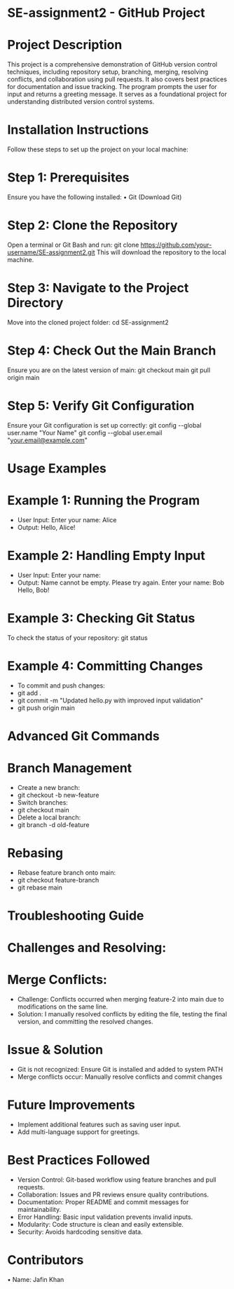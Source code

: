 # SE-assignment2 - GitHub Project
# Project Description
This project is a comprehensive demonstration of GitHub version control techniques, including repository setup, branching, merging, resolving conflicts, and collaboration using pull requests. It also covers best practices for documentation and issue tracking. The program prompts the user for input and returns a greeting message. It serves as a foundational project for understanding distributed version control systems.
# Installation Instructions
Follow these steps to set up the project on your local machine:
# Step 1: Prerequisites
Ensure you have the following installed:
•	Git (Download Git)
# Step 2: Clone the Repository
Open a terminal or Git Bash and run:
 git clone https://github.com/your-username/SE-assignment2.git
This will download the repository to the local machine.
# Step 3: Navigate to the Project Directory
Move into the cloned project folder:
cd SE-assignment2
# Step 4: Check Out the Main Branch
Ensure you are on the latest version of main:
git checkout main
git pull origin main

# Step 5: Verify Git Configuration 
Ensure your Git configuration is set up correctly:
git config --global user.name "Your Name"
git config --global user.email "your.email@example.com"

# Usage Examples
# Example 1: Running the Program

* User Input:
Enter your name: Alice
* Output:
Hello, Alice!

# Example 2: Handling Empty Input

* User Input:
Enter your name:   
* Output:
Name cannot be empty. Please try again.
Enter your name: Bob
Hello, Bob!

# Example 3: Checking Git Status
To check the status of your repository:
git status

# Example 4: Committing Changes
* To commit and push changes:
* git add .
* git commit -m "Updated hello.py with improved input validation"
* git push origin main

# Advanced Git Commands

# Branch Management
*	Create a new branch: 
*	git checkout -b new-feature
*	Switch branches: 
*	git checkout main
*	Delete a local branch: 
*	git branch -d old-feature

# Rebasing
*	Rebase feature branch onto main: 
*	git checkout feature-branch
*	git rebase main

# Troubleshooting Guide
# Challenges and Resolving:
#	Merge Conflicts:
* Challenge: Conflicts occurred when merging feature-2 into main due to modifications on the same line.
* Solution: I manually resolved conflicts by editing the file, testing the final version, and committing the resolved changes.

# Issue & Solution
* Git is not recognized:	Ensure Git is installed and added to system PATH
* Merge conflicts occur:	Manually resolve conflicts and commit changes

# Future Improvements
*	Implement additional features such as saving user input.
*	Add multi-language support for greetings.

# Best Practices Followed
* Version Control: Git-based workflow using feature branches and pull requests.
* Collaboration: Issues and PR reviews ensure quality contributions.
*	Documentation: Proper README and commit messages for maintainability.
*	Error Handling: Basic input validation prevents invalid inputs.
*	Modularity: Code structure is clean and easily extensible.
*	Security: Avoids hardcoding sensitive data.

# Contributors
•	Name: Jafin Khan



